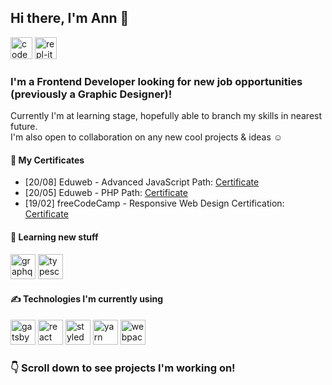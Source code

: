 ## Hi there, I'm Ann 👋
[<img src=https://cdn.jsdelivr.net/npm/simple-icons@3.0.1/icons/codepen.svg height="35" width="35" alt="codepen icon">](https://codepen.io/merkund)
[<img src=https://cdn.jsdelivr.net/npm/simple-icons@3.0.1/icons/repl-dot-it.svg height="35" width="35" alt="repl-it icon">](https://repl.it/@anndev)

### I'm a Frontend Developer looking for new job opportunities (previously a Graphic Designer)!
Currently I'm at learning stage, hopefully able to branch my skills in nearest future. <br />
I'm also open to collaboration on any new cool projects & ideas ☺️

#### 🏅 My Certificates
* [20/08] Eduweb - Advanced JavaScript Path: [Certificate](https://eduweb.pl/profil/97484/certyfikaty/7de4-0676-224e-4980/zaawansowany-javascript)
* [20/05] Eduweb - PHP Path: [Certificate](https://eduweb.pl/profil/97484/certyfikaty/efb8-e5c6-b745-41a7/php?utm_content=reminder&utm_campaign=website&utm_source=Newsletter%20eduweb.pl&utm_term=allusers&utm_medium=email)
* [19/02] freeCodeCamp - Responsive Web Design Certification: [Certificate](https://www.freecodecamp.org/certification/merkund/responsive-web-design)

#### 🌱  Learning new stuff
<p>
  <img src=https://upload.wikimedia.org/wikipedia/commons/thumb/1/17/GraphQL_Logo.svg/1200px-GraphQL_Logo.svg.png alt=graphql width="40" height="40"/>
  <img src=https://devicons.github.io/devicon/devicon.git/icons/typescript/typescript-original.svg alt=typescript width="40" height="40"/>
</p>

#### ✍️ Technologies I'm currently using
<p>
  <img src=https://www.gatsbyjs.org/static/gatsby-icon-4a9773549091c227cd2eb82ccd9c5e3a.png alt=gatsby width="40" height="40"/>
  <img src=https://devicons.github.io/devicon/devicon.git/icons/react/react-original-wordmark.svg alt=react width="40" height="40"/>
  <img src=https://miro.medium.com/max/318/1*7jRD5QhgARucFKvRHFxpOg.png alt=styled height="40"/>
  <img src=https://devicons.github.io/devicon/devicon.git/icons/yarn/yarn-original.svg alt=yarn width="40" height="40"/>
  <img src=https://devicons.github.io/devicon/devicon.git/icons/webpack/webpack-original.svg alt=webpack width="40" height="40"/>
</p>

### 👇 Scroll down to see projects I'm working on! 
